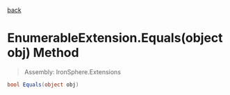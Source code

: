 ﻿

[back](/IronSphere.Extensions/types/EnumerableExtension)

# EnumerableExtension.Equals(object obj) Method

> Assembly: IronSphere.Extensions

```csharp
bool Equals(object obj)
```



 